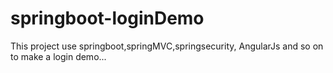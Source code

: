 # springboot-loginDemo
This project use springboot,springMVC,springsecurity, AngularJs and so on to make a login demo...
